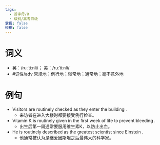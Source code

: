 ```yaml
---
tags:
  - 首字母/R
  - 级别/高考四级
掌握: false
模糊: false
---
```

# 词义
- 英：/ruːˈtiːnli/； 美：/ruːˈtiːnli/
- #词性/adv  常规地；例行地；惯常地；通常地；毫不意外地
# 例句
- Visitors are routinely checked as they enter the building .
	- 来访者在进入大楼时都要接受例行检查。
- Vitamin K is routinely given in the first week of life to prevent bleeding .
	- 出生后第一周通常要服用维生素K，以防止出血。
- He is routinely described as the greatest scientist since Einstein .
	- 他通常被认为是继爱因斯坦之后最伟大的科学家。
